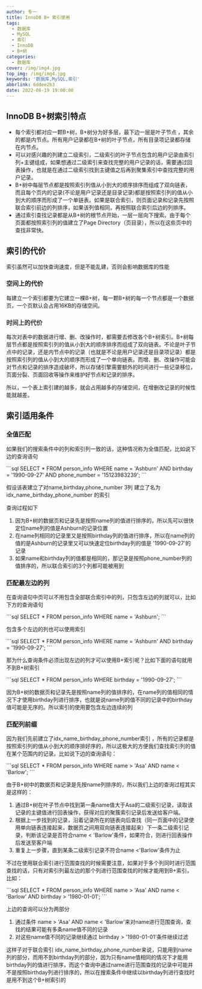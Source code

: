 ```yaml
---
author: 专一
title: InnoDB B+ 索引使用
tags:
  - 数据库
  - MySQL
  - 索引
  - InnoDB
  - B+树
categories:
  - 数据库
cover: /img/img4.jpg
top_img: /img/img4.jpg
keywords: '数据库,MySQL,索引'
abbrlink: 6ddee2b3
date: 2022-06-19 19:00:00
---
```

<h2>InnoDB B+树索引特点</h2><ul><li>每个索引都对应一颗B+树，B+树分为好多层，最下边一层是叶子节点 ，其余的都是内节点。所有用户记录都在B+树的叶子节点，所有目录项记录都存储在内节点。</li><li>可以对感兴趣的列建立二级索引，二级索引的叶子节点包含的用户记录由索引列+主键组成，如果想通过二级索引来查找完整的用户记录的话，需要通过回表操作，也就是在通过二级索引找到主键值之后再到聚集索引中查找完整的用户记录。</li><li>B+树中每层节点都是按照索引列值从小到大的顺序排序而组成了双向链表，而且每个页内的记录(不论是用户记录还是目录记录)都是按照索引列的值从小到大的顺序而形成了一个单链表。如果是联合索引，则页面记录和记录先按照联合索引前边的列排序，如果该列值相同，再按照联合索引后边的列排序。</li><li>通过索引查找记录都是从B+树的根节点开始，一层一层向下搜索。由于每个页面都按照索引列的值建立了Page Directory（页目录），所以在这些页中的查找非常快。</li></ul><h2>索引的代价</h2><p>索引虽然可以加快查询速度，但是不能乱建，否则会影响数据库的性能</p><h3>空间上的代价</h3><p>每建立一个索引都要为它建立一棵B+树，每一颗B+树的每一个节点都是一个数据页，一个页默认会占用16KB的存储空间。</p><h3><span style="color: rgb(51, 51, 51); background-color: rgb(255, 255, 255); font-size: 16px; font-family: -apple-system, system-ui, &quot;Segoe UI&quot;, Roboto, Ubuntu, Cantarell, &quot;Noto Sans&quot;, sans-serif, BlinkMacSystemFont, &quot;Helvetica Neue&quot;, &quot;PingFang SC&quot;, &quot;Hiragino Sans GB&quot;, &quot;Microsoft YaHei&quot;, Arial;">时间上的代价</span></h3><p>每次对表中的数据进行增、删、改操作时，都需要去修改各个B+树索引。B+树每层节点都是按照索引列的值从小到大的顺序排序而组成了双向链表。不论是叶子节点中的记录，还是内节点中的记录（也就是不论是用户记录还是目录项记录）都是按照索引列的值从小到大的顺序而形成了一个单向链表。而增、删、改操作可能会对节点和记录的排序造成破坏，所以存储引擎需要额外的时间进行一些记录移位，页面分裂、页面回收等操作来维护好节点和记录的排序。</p><p>所以，一个表上索引建的越多，就会占用越多的存储空间，在增删改记录的时候性能就越差。</p><h2>索引适用条件</h2><h3>全值匹配</h3><p>如果我们的搜索条件中的列和索引列一致的话，这种情况称为全值匹配，比如说下边的查询语句</p>
```sql
SELECT * FROM person_info WHERE name = 'Ashburn' AND birthday = '1990-09-27' AND phone_number = '15123983239';
```
<p>假设该表建立了对name,birthday,phone_number 3列 建立了名为 idx_name_birthday_phone_number 的索引</p><p>查询过程如下</p><ol><li>因为B+树的数据页和记录先是按照name列的值进行排序的，所以先可以很快定位name列的值是Ashburn的记录位置</li><li>在name列相同的记录里又是按照birthday列的值进行排序，所以在name列的值的是Ashburn的记录里又可以快速定位birthday列的值是 '1990-09-27'的记录</li><li>如果name和birthday列的值都是相同的，那记录是按照phone_number列的值排序的，所以联合索引的3个列都可能被用到</li></ol><h3>匹配最左边的列</h3><p>在查询语句中页可以不用包含全部联合索引中的列，只包含左边的列就可以，比如下方的查询语句</p>
```sql
SELECT * FROM person_info WHERE name = 'Ashburn';
```
<p>包含多个左边的列也可以使用索引</p>
```sql
SELECT * FROM person_info WHERE name = 'Ashburn' AND birthday = '1990-09-27';
```
<p>那为什么查询条件必须出现左边的列才可以使用B+索引呢？比如下面的语句就用不到B+树索引</p>
```sql
SELECT * FROM person_info WHERE birthday = '1990-09-27';
```
<p>因为B+树的数据页和记录先是按照name列的值排序的，在name列的值相同的情况下才使用birthday列进行排序，也就是说name列的值不同的记录中的birthday值可能是无序的。所以索引的使用要包含左边连续的列</p><h3>匹配列前缀</h3><p>因为我们先前建立了idx_name_birthday_phone_number索引 ，所有的记录都是按照索引列的值从小到大的顺序排好序的，所以这极大的方便我们查找索引列的值在某个范围内的记录。比如说下边的查询语句：</p>
```sql
SELECT * FROM person_info WHERE name > 'Asa' AND name < 'Barlow';
```
<p>由于B+树中的数据页和记录是先按name列排序的，所以我们上边的查询过程其实是这样的：</p><ol><li>通过B+树在叶子节点中找到第一条name值大于Asa的二级索引记录，读取该记录的主键值进行回表操作，获得对应的聚簇索引记录后发送给客户端。</li><li>根据上一步找到的记录，沿着记录所在的链表向后查找（同一页面中的记录使用单向链表连接起来，数据页之间用双向链表连接起来）下一条二级索引记录，判断该记录是否符合name < 'Barlow'条件，如果符合，则进行回表操作后发送至客户端</li><li>重复上一步骤，直到某条二级索引记录不符合name <'Barlow'条件为止</li></ol><p>不过在使用联合索引进行范围查找的时候需要注意，如果对于多个列同时进行范围查找的话，只有对索引列最左边的那个列进行范围查找的时候才能用到B+索引，比如：</p>
```sql
SELECT * FROM person_info WHERE name > 'Asa' AND name < 'Barlow' AND birthday > '1980-01-01';
```
<p>上边的查询可以分为两部分</p><ol><li>通过条件 name > 'Asa' AND name < 'Barlow'来对name进行范围查询，查找的结果可能有多条name值不同的记录</li><li>对这些name值不同的记录继续通过 birthday > '1980-01-01'条件继续过滤</li></ol><p>这样子对于联合索引 idx_name_birthday_phone_number来说，只能用到name列的部分，而用不到birthday列的部分，因为只有name值相同的情况下才能用birthday列的值进行排序，而这个查询中通过name进行范围查找的记录中可能并不是按照birthday列进行排序的，所以在搜索条件中继续以birthday列进行查找时是用不到这个B+树索引的</p><p><br></p>